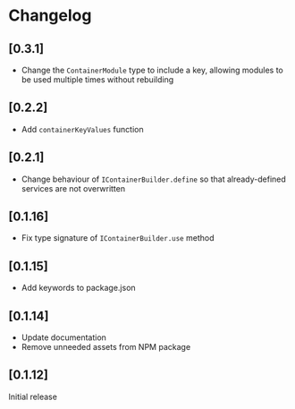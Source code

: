 # Changelog

## [0.3.1]

- Change the `ContainerModule` type to include a key, allowing modules to be used multiple times without rebuilding

## [0.2.2]

- Add `containerKeyValues` function

## [0.2.1]

- Change behaviour of `IContainerBuilder.define` so that already-defined services are not overwritten

## [0.1.16]

- Fix type signature of `IContainerBuilder.use` method

## [0.1.15]

- Add keywords to package.json

## [0.1.14]

- Update documentation
- Remove unneeded assets from NPM package

## [0.1.12]

Initial release
